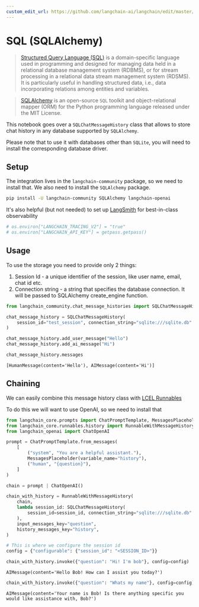 ```yaml
---
custom_edit_url: https://github.com/langchain-ai/langchain/edit/master/docs/docs/integrations/memory/sql_chat_message_history.ipynb
---
```

# SQL (SQLAlchemy)

>[Structured Query Language (SQL)](https://en.wikipedia.org/wiki/SQL) is a domain-specific language used in programming and designed for managing data held in a relational database management system (RDBMS), or for stream processing in a relational data stream management system (RDSMS). It is particularly useful in handling structured data, i.e., data incorporating relations among entities and variables.

>[SQLAlchemy](https://github.com/sqlalchemy/sqlalchemy) is an open-source `SQL` toolkit and object-relational mapper (ORM) for the Python programming language released under the MIT License.

This notebook goes over a `SQLChatMessageHistory` class that allows to store chat history in any database supported by `SQLAlchemy`.

Please note that to use it with databases other than `SQLite`, you will need to install the corresponding database driver.

## Setup

The integration lives in the `langchain-community` package, so we need to install that. We also need to install the `SQLAlchemy` package.

```bash
pip install -U langchain-community SQLAlchemy langchain-openai
```

It's also helpful (but not needed) to set up [LangSmith](https://smith.langchain.com/) for best-in-class observability


```python
# os.environ["LANGCHAIN_TRACING_V2"] = "true"
# os.environ["LANGCHAIN_API_KEY"] = getpass.getpass()
```

## Usage

To use the storage you need to provide only 2 things:

1. Session Id - a unique identifier of the session, like user name, email, chat id etc.
2. Connection string - a string that specifies the database connection. It will be passed to SQLAlchemy create_engine function.


```python
from langchain_community.chat_message_histories import SQLChatMessageHistory

chat_message_history = SQLChatMessageHistory(
    session_id="test_session", connection_string="sqlite:///sqlite.db"
)

chat_message_history.add_user_message("Hello")
chat_message_history.add_ai_message("Hi")
```


```python
chat_message_history.messages
```



```output
[HumanMessage(content='Hello'), AIMessage(content='Hi')]
```


## Chaining

We can easily combine this message history class with [LCEL Runnables](/docs/how_to/message_history)

To do this we will want to use OpenAI, so we need to install that



```python
from langchain_core.prompts import ChatPromptTemplate, MessagesPlaceholder
from langchain_core.runnables.history import RunnableWithMessageHistory
from langchain_openai import ChatOpenAI
```


```python
prompt = ChatPromptTemplate.from_messages(
    [
        ("system", "You are a helpful assistant."),
        MessagesPlaceholder(variable_name="history"),
        ("human", "{question}"),
    ]
)

chain = prompt | ChatOpenAI()
```


```python
chain_with_history = RunnableWithMessageHistory(
    chain,
    lambda session_id: SQLChatMessageHistory(
        session_id=session_id, connection_string="sqlite:///sqlite.db"
    ),
    input_messages_key="question",
    history_messages_key="history",
)
```


```python
# This is where we configure the session id
config = {"configurable": {"session_id": "<SESSION_ID>"}}
```


```python
chain_with_history.invoke({"question": "Hi! I'm bob"}, config=config)
```



```output
AIMessage(content='Hello Bob! How can I assist you today?')
```



```python
chain_with_history.invoke({"question": "Whats my name"}, config=config)
```



```output
AIMessage(content='Your name is Bob! Is there anything specific you would like assistance with, Bob?')
```

